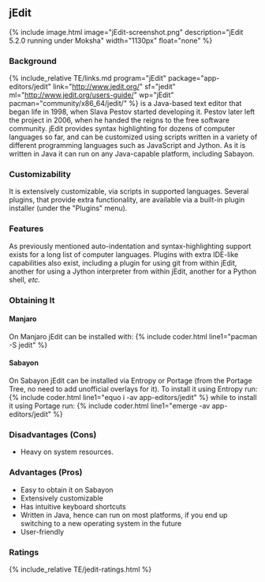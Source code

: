 ## jEdit
{% include image.html image="jEdit-screenshot.png" description="jEdit 5.2.0 running under Moksha" width="1130px" float="none" %}

### Background
{% include_relative TE/links.md program="jEdit" package="app-editors/jedit" link="http://www.jedit.org/" sf="jedit" ml="http://www.jedit.org/users-guide/" wp="jEdit" pacman="community/x86_64/jedit/" %} is a Java-based text editor that began life in 1998, when Slava Pestov started developing it. Pestov later left the project in 2006, when he handed the reigns to the free software community. jEdit provides syntax highlighting for dozens of computer languages so far, and can be customized using scripts written in a variety of different programming languages such as JavaScript and Jython. As it is written in Java it can run on any Java-capable platform, including Sabayon.

### Customizability
It is extensively customizable, via scripts in supported languages. Several plugins, that provide extra functionality, are available via a built-in plugin installer (under the "Plugins" menu).

### Features
As previously mentioned auto-indentation and syntax-highlighting support exists for a long list of computer languages. Plugins with extra IDE-like capabilities also exist, including a plugin for using git from within jEdit, another for using a Jython interpreter from within jEdit, another for a Python shell, *etc.*

### Obtaining It
#### Manjaro
On Manjaro jEdit can be installed with:
{% include coder.html line1="pacman -S jedit" %}

#### Sabayon
On Sabayon jEdit can be installed via Entropy or Portage (from the Portage Tree, no need to add unofficial overlays for it). To install it using Entropy run:
{% include coder.html line1="equo i -av app-editors/jedit" %}
while to install it using Portage run:
{% include coder.html line1="emerge -av app-editors/jedit" %}

### Disadvantages (Cons)
* Heavy on system resources.

### Advantages (Pros)
* Easy to obtain it on Sabayon
* Extensively customizable
* Has intuitive keyboard shortcuts
* Written in Java, hence can run on most platforms, if you end up switching to a new operating system in the future
* User-friendly

### Ratings
{% include_relative TE/jedit-ratings.html %}

